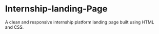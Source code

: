 # Internship-landing-Page
A clean and responsive internship platform landing page built using HTML and CSS.
